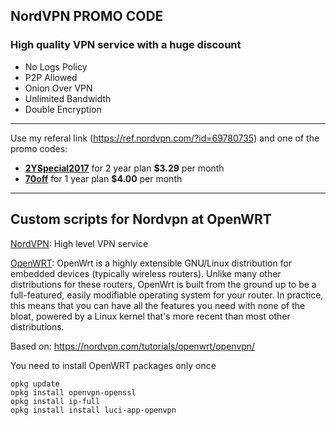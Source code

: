 ## NordVPN PROMO CODE
### High quality VPN service with a huge discount
- No Logs Policy
- P2P Allowed
- Onion Over VPN
- Unlimited Bandwidth
- Double Encryption
---
Use my referal link (https://ref.nordvpn.com/?id=69780735) and one of the promo codes:
- [**2YSpecial2017**](https://ref.nordvpn.com/?id=69780735) for 2 year plan **$3.29** per month
- [**70off**](https://ref.nordvpn.com/?id=69780735) for 1 year plan **$4.00** per month
----

## Custom scripts for Nordvpn at OpenWRT

[NordVPN](https://ref.nordvpn.com/?id=69780735): High level VPN service 

[OpenWRT](http://www.openwrt.org): OpenWrt is a highly extensible GNU/Linux distribution for embedded devices (typically wireless routers). Unlike many other distributions for these routers, OpenWrt is built from the ground up to be a full-featured, easily modifiable operating system for your router. In practice, this means that you can have all the features you need with none of the bloat, powered by a Linux kernel that's more recent than most other distributions.


Based on: https://nordvpn.com/tutorials/openwrt/openvpn/

You need to install OpenWRT packages only once
```
opkg update
opkg install openvpn-openssl
opkg install ip-full
opkg install install luci-app-openvpn
```

